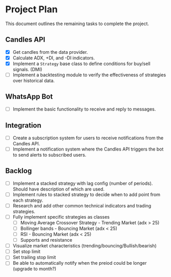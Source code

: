 # Project Plan

This document outlines the remaining tasks to complete the project.

## Candles API

- [x] Get candles from the data provider.
- [x] Calculate ADX, +DI, and -DI indicators.
- [x] Implement a `Strategy` base class to define conditions for buy/sell signals. (DMI)
- [ ] Implement a backtesting module to verify the effectiveness of strategies over historical data.

## WhatsApp Bot

- [ ] Implement the basic functionality to receive and reply to messages.

## Integration

- [ ] Create a subscription system for users to receive notifications from the Candles API.
- [ ] Implement a notification system where the Candles API triggers the bot to send alerts to subscribed users.

## Backlog
- [ ] Implement a stacked strategy with lag config (number of periods). Should have description of which are used. 
- [ ] Implement rules to stacked strategy to decide when to add point from each strategy.
- [ ] Research and add other common technical indicators and trading strategies.
- [ ] Fully implement specific strategies as classes
  - [ ]  Moving Average Crossover Strategy - Trending Market (adx > 25)
  - [ ]  Bollinger bands - Bouncing Market (adx < 25)
  - [ ]  RSI - Bouncing Market (adx < 25)
  - [ ]  Supports and resistance
- [ ] Visualize market characteristics (trending/bouncing/Bullish/bearish)
- [ ] Set stop limit 
- [ ] Set trailing stop limit
- [ ] Be able to automatically notify when the preiod could be longer (upgrade to month?)
